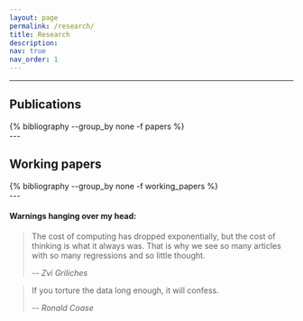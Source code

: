 ```yaml
---
layout: page
permalink: /research/
title: Research
description:
nav: true
nav_order: 1
---
```


<!-- _pages/publications.md -->

---
<h2>Publications</h2>

<div class="publications">
{% bibliography --group_by none -f papers %}
</div>
---
<h2>Working papers</h2>
<div class="publications">
  {% bibliography --group_by none -f working_papers %}
</div>
---

<h4>Warnings hanging over my head:</h4>

> The cost of computing has dropped exponentially, but the cost of thinking is what it always was. That is why we see so many articles with so many regressions and so little thought.
>
> -- <cite>Zvi Griliches</cite>

> If you torture the data long enough, it will confess.
>
> -- <cite>Ronald Coase</cite>